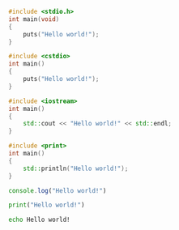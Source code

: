```c
#include <stdio.h>
int main(void)
{
    puts("Hello world!");
}
```
```c++
#include <cstdio>
int main()
{
    puts("Hello world!");
}
```
```c++
#include <iostream>
int main()
{
    std::cout << "Hello world!" << std::endl;
}
```
```c++
#include <print>
int main()
{
    std::println("Hello world!");
}
```
```js
console.log("Hello world!")
```
```py
print("Hello world!")
```
```sh
echo Hello world!
```